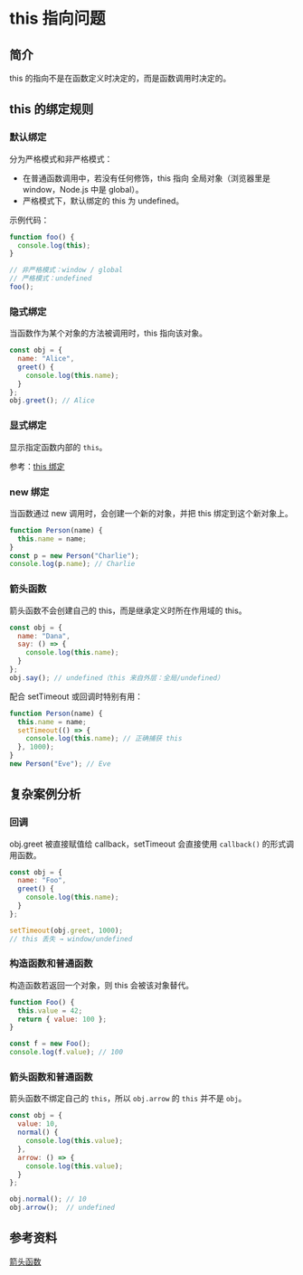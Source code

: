 # this 指向问题

## 简介

this 的指向不是在函数定义时决定的，而是函数调用时决定的。

## this 的绑定规则

### 默认绑定

分为严格模式和非严格模式：

* 在普通函数调用中，若没有任何修饰，this 指向 全局对象（浏览器里是 window，Node.js 中是 global）。
* 严格模式下，默认绑定的 this 为 undefined。

示例代码：

```js
function foo() {
  console.log(this);
}

// 非严格模式：window / global
// 严格模式：undefined
foo(); 
```

### 隐式绑定

当函数作为某个对象的方法被调用时，this 指向该对象。

```js
const obj = {
  name: "Alice",
  greet() {
    console.log(this.name);
  }
};
obj.greet(); // Alice
```

### 显式绑定

显示指定函数内部的 `this`。

参考：[this 绑定](./this绑定.md)

### new 绑定

当函数通过 new 调用时，会创建一个新的对象，并把 this 绑定到这个新对象上。

```js
function Person(name) {
  this.name = name;
}
const p = new Person("Charlie");
console.log(p.name); // Charlie
```

### 箭头函数

箭头函数不会创建自己的 this，而是继承定义时所在作用域的 this。

```js
const obj = {
  name: "Dana",
  say: () => {
    console.log(this.name);
  }
};
obj.say(); // undefined（this 来自外层：全局/undefined）
```

配合 setTimeout 或回调时特别有用：

```js
function Person(name) {
  this.name = name;
  setTimeout(() => {
    console.log(this.name); // 正确捕获 this
  }, 1000);
}
new Person("Eve"); // Eve
```

## 复杂案例分析

### 回调

obj.greet 被直接赋值给 callback，setTimeout 会直接使用 `callback()` 的形式调用函数。

```js
const obj = {
  name: "Foo",
  greet() {
    console.log(this.name);
  }
};

setTimeout(obj.greet, 1000);
// this 丢失 → window/undefined
```

### 构造函数和普通函数

构造函数若返回一个对象，则 this 会被该对象替代。

```js
function Foo() {
  this.value = 42;
  return { value: 100 }; 
}

const f = new Foo();
console.log(f.value); // 100
```

### 箭头函数和普通函数

箭头函数不绑定自己的 `this`，所以 `obj.arrow` 的 `this` 并不是 `obj`。

```js
const obj = {
  value: 10,
  normal() {
    console.log(this.value);
  },
  arrow: () => {
    console.log(this.value);
  }
};

obj.normal(); // 10
obj.arrow();  // undefined
```

## 参考资料

[箭头函数](./箭头函数.md)

